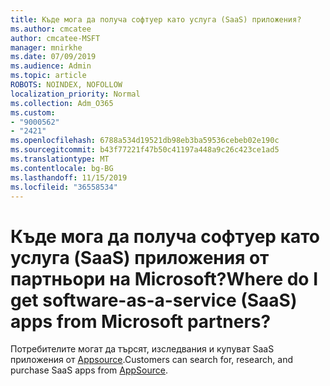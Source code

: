 ```yaml
---
title: Къде мога да получа софтуер като услуга (SaaS) приложения?
ms.author: cmcatee
author: cmcatee-MSFT
manager: mnirkhe
ms.date: 07/09/2019
ms.audience: Admin
ms.topic: article
ROBOTS: NOINDEX, NOFOLLOW
localization_priority: Normal
ms.collection: Adm_O365
ms.custom:
- "9000562"
- "2421"
ms.openlocfilehash: 6788a534d19521db98eb3ba59536cebeb02e190c
ms.sourcegitcommit: b43f77221f47b50c41197a448a9c26c423ce1ad5
ms.translationtype: MT
ms.contentlocale: bg-BG
ms.lasthandoff: 11/15/2019
ms.locfileid: "36558534"
---
```

# <a name="where-do-i-get-software-as-a-service-saas-apps-from-microsoft-partners"></a><span data-ttu-id="4f478-102">Къде мога да получа софтуер като услуга (SaaS) приложения от партньори на Microsoft?</span><span class="sxs-lookup"><span data-stu-id="4f478-102">Where do I get software-as-a-service (SaaS) apps from Microsoft partners?</span></span>

<span data-ttu-id="4f478-103">Потребителите могат да търсят, изследвания и купуват SaaS приложения от [Appsource](http://www.appsource.com/).</span><span class="sxs-lookup"><span data-stu-id="4f478-103">Customers can search for, research, and purchase SaaS apps from [AppSource](http://www.appsource.com/).</span></span>